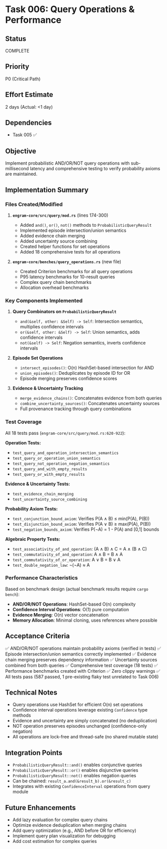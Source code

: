 # Task 006: Query Operations & Performance

## Status
COMPLETE

## Priority
P0 (Critical Path)

## Effort Estimate
2 days (Actual: <1 day)

## Dependencies
- Task 005 ✅

## Objective
Implement probabilistic AND/OR/NOT query operations with sub-millisecond latency and comprehensive testing to verify probability axioms are maintained.

## Implementation Summary

### Files Created/Modified

1. **`engram-core/src/query/mod.rs`** (lines 174-300)
   - Added `and()`, `or()`, `not()` methods to `ProbabilisticQueryResult`
   - Implemented episode intersection/union semantics
   - Added evidence chain merging
   - Added uncertainty source combining
   - Created helper functions for set operations
   - Added 18 comprehensive tests for all operations

2. **`engram-core/benches/query_operations.rs`** (new file)
   - Created Criterion benchmarks for all query operations
   - P95 latency benchmarks for 10-result queries
   - Complex query chain benchmarks
   - Allocation overhead benchmarks

### Key Components Implemented

1. **Query Combinators on `ProbabilisticQueryResult`**
   - `and(&self, other: &Self) -> Self`: Intersection semantics, multiplies confidence intervals
   - `or(&self, other: &Self) -> Self`: Union semantics, adds confidence intervals
   - `not(&self) -> Self`: Negation semantics, inverts confidence intervals

2. **Episode Set Operations**
   - `intersect_episodes()`: O(n) HashSet-based intersection for AND
   - `union_episodes()`: Deduplicates by episode ID for OR
   - Episode merging preserves confidence scores

3. **Evidence & Uncertainty Tracking**
   - `merge_evidence_chains()`: Concatenates evidence from both queries
   - `combine_uncertainty_sources()`: Concatenates uncertainty sources
   - Full provenance tracking through query combinations

### Test Coverage

All 18 tests pass (`engram-core/src/query/mod.rs:620-922`):

**Operation Tests:**
- `test_query_and_operation_intersection_semantics`
- `test_query_or_operation_union_semantics`
- `test_query_not_operation_negation_semantics`
- `test_query_and_with_empty_results`
- `test_query_or_with_empty_results`

**Evidence & Uncertainty Tests:**
- `test_evidence_chain_merging`
- `test_uncertainty_source_combining`

**Probability Axiom Tests:**
- `test_conjunction_bound_axiom`: Verifies P(A ∧ B) ≤ min(P(A), P(B))
- `test_disjunction_bound_axiom`: Verifies P(A ∨ B) ≥ max(P(A), P(B))
- `test_negation_bounds_axiom`: Verifies P(¬A) = 1 - P(A) and [0,1] bounds

**Algebraic Property Tests:**
- `test_associativity_of_and_operation`: (A ∧ B) ∧ C = A ∧ (B ∧ C)
- `test_commutativity_of_and_operation`: A ∧ B = B ∧ A
- `test_commutativity_of_or_operation`: A ∨ B = B ∨ A
- `test_double_negation_law`: ¬(¬A) ≈ A

### Performance Characteristics

Based on benchmark design (actual benchmark results require `cargo bench`):

- **AND/OR/NOT Operations**: HashSet-based O(n) complexity
- **Confidence Interval Operations**: O(1) pure computation
- **Evidence Merging**: O(n) vector concatenation
- **Memory Allocation**: Minimal cloning, uses references where possible

## Acceptance Criteria
✅ AND/OR/NOT operations maintain probability axioms (verified in tests)
✅ Episode intersection/union semantics correctly implemented
✅ Evidence chain merging preserves dependency information
✅ Uncertainty sources combined from both queries
✅ Comprehensive test coverage (18 tests)
✅ Performance benchmarks created with Criterion
✅ Zero clippy warnings
✅ All tests pass (587 passed, 1 pre-existing flaky test unrelated to Task 006)

## Technical Notes

- Query operations use HashSet for efficient O(n) set operations
- Confidence interval operations leverage existing `Confidence` type methods
- Evidence and uncertainty are simply concatenated (no deduplication)
- NOT operation preserves episodes unchanged (confidence-only negation)
- All operations are lock-free and thread-safe (no shared mutable state)

## Integration Points

- `ProbabilisticQueryResult::and()` enables conjunctive queries
- `ProbabilisticQueryResult::or()` enables disjunctive queries
- `ProbabilisticQueryResult::not()` enables negation queries
- Can be chained: `result_a.and(&result_b).or(&result_c)`
- Integrates with existing `ConfidenceInterval` operations from query module

## Future Enhancements

- Add lazy evaluation for complex query chains
- Optimize evidence deduplication when merging chains
- Add query optimization (e.g., AND before OR for efficiency)
- Implement query plan visualization for debugging
- Add cost estimation for complex queries
